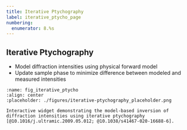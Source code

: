 ```yaml
---
title: Iterative Ptychography
label: iterative_ptycho_page
numbering:
  enumerator: 8.%s
---
```


## Iterative Ptychography

- Model diffraction intensities using physical forward model
- Update sample phase to minimize difference between modeled and measured intensities

```{figure} #app:iterative-ptychography
:name: fig_iterative_ptycho
:align: center
:placeholder: ./figures/iterative-ptychography_placeholder.png

Interactive widget demonstrating the model-based inversion of diffraction intensities using iterative ptychography [@10.1016/j.ultramic.2009.05.012; @10.1038/s41467-020-16688-6].
```
